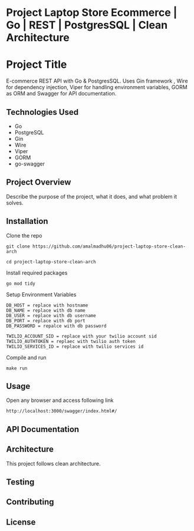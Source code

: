 # Project Laptop Store Ecommerce | Go | REST | PostgresSQL | Clean Architecture

# Project Title

E-commerce REST API with Go & PostgresSQL. Uses Gin framework , Wire for dependency injection, Viper for handling environment variables, GORM as ORM and Swagger for API documentation.

## Technologies Used

- Go
- PostgreSQL
- Gin
- Wire
- Viper
- GORM
- go-swagger

## Project Overview

Describe the purpose of the project, what it does, and what problem it solves.

## Installation

Clone the repo
```
git clone https://github.com/amalmadhu06/project-laptop-store-clean-arch

cd project-laptop-store-clean-arch
```
Install required packages
```
go mod tidy
```

Setup Environment Variables 
```.env
DB_HOST = replace with hostname
DB_NAME = replace with db name
DB_USER = replace with db username
DB_PORT = replace with db port
DB_PASSWORD = repalce with db password

TWILIO_ACCOUNT_SID = replace with your twilio account sid
TWILIO_AUTHTOKEN = replaec with twilio auth token
TWILIO_SERVICES_ID = replace with twilio services id
```

Compile and run
```
make run
```

## Usage

Open any browser and access following link
```
http://localhost:3000/swagger/index.html#/
```

## API Documentation



## Architecture

This project follows clean architecture.

## Testing


## Contributing


## License

